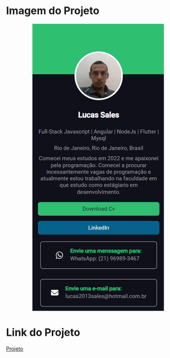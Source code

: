 <h1>Imagem do Projeto</h1>

<div align="center">
    <img src="./projeto.png" alt="Imagem do Projeto">
</div>

# Link do Projeto

[Projeto](https://projeto-portfolio-angular.onrender.com)

